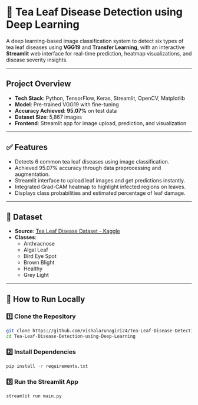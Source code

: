 # 🍃 Tea Leaf Disease Detection using Deep Learning

A deep learning-based image classification system to detect six types of tea leaf diseases using **VGG19** and **Transfer Learning**, with an interactive **Streamlit** web interface for real-time prediction, heatmap visualizations, and disease severity insights.

---

## Project Overview

- **Tech Stack**: Python, TensorFlow, Keras, Streamlit, OpenCV, Matplotlib  
- **Model**: Pre-trained VGG19 with fine-tuning  
- **Accuracy Achieved**: **95.07%** on test data  
- **Dataset Size**: 5,867 images  
- **Frontend**: Streamlit app for image upload, prediction, and visualization  

---

## ✅ Features

- Detects 6 common tea leaf diseases using image classification.
- Achieved 95.07% accuracy through data preprocessing and augmentation.
- Streamlit interface to upload leaf images and get predictions instantly.
- Integrated Grad-CAM heatmap to highlight infected regions on leaves.
- Displays class probabilities and estimated percentage of leaf damage.

---

## 📂 Dataset

- **Source**: [Tea Leaf Disease Dataset - Kaggle](https://www.kaggle.com/datasets/saikatdatta1994/tea-leaf-disease/data)  
- **Classes**:
  - Anthracnose
  - Algal Leaf
  - Bird Eye Spot
  - Brown Blight
  - Healthy
  - Grey Light

---

## 🚀 How to Run Locally

### 1️⃣ Clone the Repository
```bash
git clone https://github.com/vishalarunagiri24/Tea-Leaf-Disease-Detection-using-Deep-Learning.git
cd Tea-Leaf-Disease-Detection-using-Deep-Learning
```

### 2️⃣ Install Dependencies
```bash
pip install -r requirements.txt
```

### 3️⃣ Run the Streamlit App
```bash
streamlit run main.py
```


